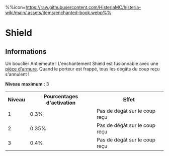 %%icon=https://raw.githubusercontent.com/HisteriaMC/histeria-wiki/main/.assets/items/enchanted-book.webp%%
# Shield

## Informations
Un bouclier Antiémeute ! L'enchantement Shield est fusionnable avec une [pièce d'armure](https://histeria.fr/wiki/armures).
Quand le porteur est frappé, tous les dégâts du coup reçu s'annulent !

**Niveau maximum :** 3

<table>
  <tr>
    <th>Niveau</th>
    <th>Pourcentages d'activation</th>
    <th>Effet</th>
  </tr>
  <tr>
    <td>1</td>
    <td>0.3%</td>
    <td>Pas de dégât sur le coup reçu</td>
  </tr>
  <tr>
    <td>2</td>
    <td>0.35%</td>
    <td>Pas de dégât sur le coup reçu</td>
  </tr>
  <tr>
    <td>3</td>
    <td>0.4%</td>
    <td>Pas de dégât sur le coup reçu</td>
</table>
